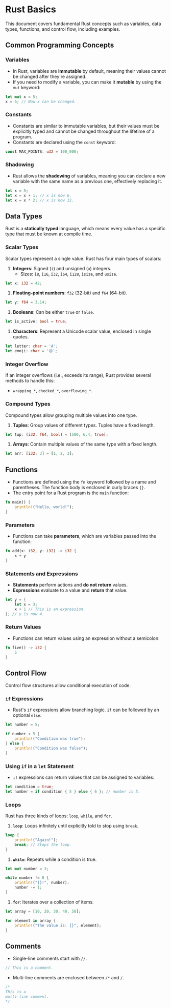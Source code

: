 # Rust Basics

This document covers fundamental Rust concepts such as variables, data types, functions, and control flow, including examples.

## Common Programming Concepts

### Variables

- In Rust, variables are **immutable** by default, meaning their values cannot be changed after they're assigned.
- If you need to modify a variable, you can make it **mutable** by using the `mut` keyword:

```rust
let mut x = 5;
x = 6; // Now x can be changed.

```

### Constants

- Constants are similar to immutable variables, but their values must be explicitly typed and cannot be changed throughout the lifetime of a program.
- Constants are declared using the `const` keyword:

```rust
const MAX_POINTS: u32 = 100_000;

```

### Shadowing

- Rust allows the **shadowing** of variables, meaning you can declare a new variable with the same name as a previous one, effectively replacing it.

```rust
let x = 5;
let x = x + 1; // x is now 6.
let x = x * 2; // x is now 12.

```

## Data Types

Rust is a **statically typed** language, which means every value has a specific type that must be known at compile time.

### Scalar Types

Scalar types represent a single value. Rust has four main types of scalars:

1. **Integers**: Signed (`i`) and unsigned (`u`) integers.
    - Sizes: `i8`, `i16`, `i32`, `i64`, `i128`, `isize`, and `usize`.

```rust
let x: i32 = 42;

```

1. **Floating-point numbers**: `f32` (32-bit) and `f64` (64-bit).

```rust
let y: f64 = 3.14;

```

1. **Booleans**: Can be either `true` or `false`.

```rust
let is_active: bool = true;

```

1. **Characters**: Represent a Unicode scalar value, enclosed in single quotes.

```rust
let letter: char = 'A';
let emoji: char = '😊';

```

### Integer Overflow

If an integer overflows (i.e., exceeds its range), Rust provides several methods to handle this:

- `wrapping_*`, `checked_*`, `overflowing_*`.

### Compound Types

Compound types allow grouping multiple values into one type.

1. **Tuples**: Group values of different types. Tuples have a fixed length.

```rust
let tup: (i32, f64, bool) = (500, 6.4, true);

```

1. **Arrays**: Contain multiple values of the same type with a fixed length.

```rust
let arr: [i32; 3] = [1, 2, 3];

```

## Functions

- Functions are defined using the `fn` keyword followed by a name and parentheses. The function body is enclosed in curly braces `{}`.
- The entry point for a Rust program is the `main` function:

```rust
fn main() {
    println!("Hello, world!");
}

```

### Parameters

- Functions can take **parameters**, which are variables passed into the function:

```rust
fn add(x: i32, y: i32) -> i32 {
    x + y
}

```

### Statements and Expressions

- **Statements** perform actions and **do not return** values.
- **Expressions** evaluate to a value and **return** that value.

```rust
let y = {
    let x = 3;
    x + 1 // This is an expression.
}; // y is now 4.

```

### Return Values

- Functions can return values using an expression without a semicolon:

```rust
fn five() -> i32 {
    5
}

```

## Control Flow

Control flow structures allow conditional execution of code.

### `if` Expressions

- Rust's `if` expressions allow branching logic. `if` can be followed by an optional `else`.

```rust
let number = 5;

if number < 5 {
    println!("Condition was true");
} else {
    println!("Condition was false");
}

```

### Using `if` in a `let` Statement

- `if` expressions can return values that can be assigned to variables:

```rust
let condition = true;
let number = if condition { 5 } else { 6 }; // number is 5.

```

### Loops

Rust has three kinds of loops: `loop`, `while`, and `for`.

1. **`loop`**: Loops infinitely until explicitly told to stop using `break`.

```rust
loop {
    println!("Again!");
    break; // Stops the loop.
}

```

1. **`while`**: Repeats while a condition is true.

```rust
let mut number = 3;

while number != 0 {
    println!("{}!", number);
    number -= 1;
}

```

1. **`for`**: Iterates over a collection of items.

```rust
let array = [10, 20, 30, 40, 50];

for element in array {
    println!("The value is: {}", element);
}

```

## Comments

- Single-line comments start with `//`.

```rust
// This is a comment.

```

- Multi-line comments are enclosed between `/*` and `/`.

```rust
/*
This is a
multi-line comment.
*/

```